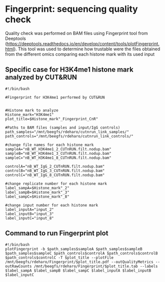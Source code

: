 # Fingerprint: sequencing quality check
Quality check was performed on BAM files using Fingerprint tool from Deeptools (https://deeptools.readthedocs.io/en/develop/content/tools/plotFingerprint.html).
This tool was used to determine how trustable were the files obtained from the different omics comparing each histone mark with its used input

## Specific case for H3K4me1 histone mark analyzed by CUT&RUN
```
#!/bin/bash

#Fingerprint for H3K4me1 performed by CUT&RUN


#Histone mark to analyze
Histone_mark="H3K4me1"
plot_title=$Histone_mark"_Fingerprint_CnR"

#Paths to BAM files (samples and input/IgG controls)
path_samples="/mnt/beegfs/rdeharo/cutnrun_link_samples/"
path_controls="/mnt/beegfs/rdeharo/cutnrun_link_controls/"

#change file names for each histone mark
sampleA="nB_WT_H3K4me1_2_CUTnRUN.filt.nodup.bam"
sampleB="nB_WT_H3K4me1_3_CUTnRUN.filt.nodup.bam"
sampleC="nB_WT_H3K4me1_8_CUTnRUN.filt.nodup.bam"

controlA="nB_WT_IgG_2_CUTnRUN.filt.nodup.bam"
controlB="nB_WT_IgG_3_CUTnRUN.filt.nodup.bam"
controlC="nB_WT_IgG_8_CUTnRUN.filt.nodup.bam"

#change replicate number for each histone mark
label_sampA=$Histone_mark"_2"
label_sampB=$Histone_mark"_3"
label_sampC=$Histone_mark"_8"

#change input number for each histone mark
label_inputA="input_2"
label_inputB="input_3"
label_inputC="input_8"
```
## Command to run Fingerprint plot

```
#!/bin/bash
plotFingerprint -b $path_samples$sampleA $path_samples$sampleB $path_samples$sampleC $path_controls$controlA $path_controls$controlB $path_controls$controlC -T $plot_title --plotFile /mnt/beegfs/rdeharo/Fingerprint/$plot_title.pdf --outQualityMetrics --outRawCounts /mnt/beegfs/rdeharo/Fingerprint/$plot_title.tab --labels $label_sampA $label_sampB $label_sampC $label_inputA $label_inputB $label_inputC

```
